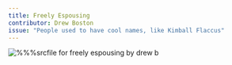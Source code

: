 ```yaml
---
title: Freely Espousing
contributor: Drew Boston
issue: "People used to have cool names, like Kimball Flaccus"
---
```


![%%%srcfile for freely espousing by drew
b](/assets/images/drew.boston.jpg)
